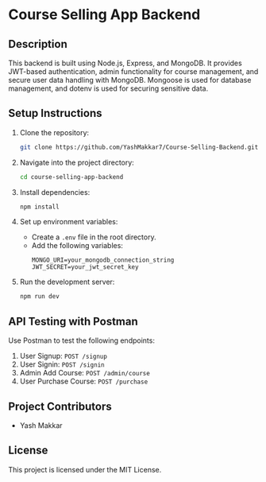 
# Course Selling App Backend

## Description
This backend is built using Node.js, Express, and MongoDB. It provides JWT-based authentication, admin functionality for course management, and secure user data handling with MongoDB. Mongoose is used for database management, and dotenv is used for securing sensitive data.

## Setup Instructions
1. Clone the repository:
   ```bash
   git clone https://github.com/YashMakkar7/Course-Selling-Backend.git
   ```

2. Navigate into the project directory:
   ```bash
   cd course-selling-app-backend
   ```

3. Install dependencies:
   ```bash
   npm install
   ```

4. Set up environment variables:
   - Create a `.env` file in the root directory.
   - Add the following variables:
     ```
     MONGO_URI=your_mongodb_connection_string
     JWT_SECRET=your_jwt_secret_key
     ```

5. Run the development server:
   ```bash
   npm run dev
   ```

## API Testing with Postman
Use Postman to test the following endpoints:
1. User Signup: `POST /signup`
2. User Signin: `POST /signin`
3. Admin Add Course: `POST /admin/course`
4. User Purchase Course: `POST /purchase`

## Project Contributors
- Yash Makkar

## License
This project is licensed under the MIT License.
